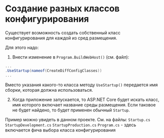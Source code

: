 # Создание разных классов конфигурирования

Существует возможность создать собственный класс конфигурирования для каждой из сред размещения.

Для этого надо:
1. Внести изменение в `Program.BuildWebHost()` (см. файл):
```cs
...
.UseStartup(nameof(CreateDiffConfigClasses))
...
```

Вместо указания какого-то класса методу `UseStartup()` передается имя сборки, которая должна
использоваться.

2. Когда приложение запускается, то ASP.NET Core будет искать класс, имя которого включает
название среды размещения.
Если таковое не будет найдено, то будет применен обычный `Startup`.

Пример можно увидеть в данном проекте. См. на файлы:
`Startup.cs`
`StartupDevelopment.cs`
`StartupProduction.cs`
`Program.cs` - здесь включается фича выбора класса конфигурирования
